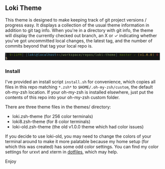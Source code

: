 ## Loki Theme ##

This theme is designed to make keeping track of git project versions / progress easy. It displays a collection of the usual theme information in addition to git tag info. When you're in a directory with git info, the theme will display the currently checked out branch, an X or ✓ indicating whether you've got uncommitted local changes, the latest tag, and the number of commits beyond that tag your local repo is.

![alt text](scap.png "loki-theme in urvxt, captured with scrot")

### Install ###

I've provided an install script `install.sh` for convenience, which copies all files in this repo matching `*.zsh*` to `$HOME/.oh-my-zsh/custom`, the default oh-my-zsh location.
If your oh-my-zsh is installed elsewhere, just put the contents of this repo into your oh-my-zsh custom folder.

There are three theme files in the themes/ directory:
+ loki.zsh-theme  (for 256 color terminals)
+ loki8.zsh-theme (for 8 color terminals)
+ loki-old.zsh-theme (the old v1.0.0 theme which had color issues)

If you decide to use loki-old, you may need to change the colors of your terminal around to make it more palatable because my home setup (for which this was created) has some odd color settings. You can find my color settings for urxvt and xterm in <a href="https://github.com/subtlepseudonym/dotfiles/tree/master/Xresources/.Xresources.d">dotfiles</a>, which may help.

Enjoy
